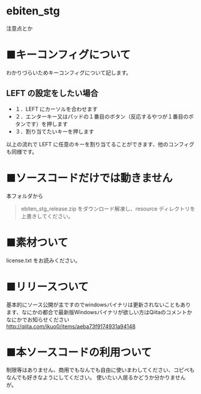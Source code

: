 # ebiten_stg
注意点とか

# ■キーコンフィグについて
わかりづらいためキーコンフィグについて記します。

## LEFT の設定をしたい場合
* １．LEFT にカーソルを合わせます
* ２．エンターキー又はパッドの１番目のボタン（反応するやつが１番目のボタンです）を押します
* ３．割り当てたいキーを押します

以上の流れで LEFT に任意のキーを割り当てることができます、他のコンフィグも同様です。

# ■ソースコードだけでは動きません
本フォルダから
> ebiten_stg_release.zip
をダウンロード解凍し、resource ディレクトリを上書きしてください。

# ■素材ついて
license.txt をお読みください。

# ■リリースついて
基本的にソース公開が主ですのでwindowsバイナリは更新されないこともあります、なにかの都合で最新版Windowsバイナリが欲しい方はQiitaのコメントかなにかでお知らせください
http://qiita.com/ikuo0/items/aeba73f9174931a94148

# ■本ソースコードの利用ついて
制限等はありません、商用でもなんでも自由に使いまわしてください、コピペもなんでも好きなようにしてください。
使いたい人居るかどうか分かりませんが。

